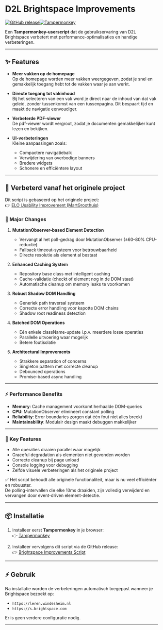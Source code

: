 # D2L Brightspace Improvements

[![GitHub release](https://img.shields.io/github/v/release/GeneraalCoKayne/D2L-Brightspace-improvements?style=for-the-badge)](https://github.com/GeneraalCoKayne/D2L-Brightspace-improvements/releases)[![Tampermonkey](https://img.shields.io/badge/Tampermonkey-Compatible-brightgreen?style=for-the-badge&logo=google-chrome)](https://www.tampermonkey.net/)

Een **Tampermonkey-userscript** dat de gebruikservaring van D2L Brightspace verbetert met performance-optimalisaties en handige verbeteringen.

---

## ✨ Features

- **Meer vakken op de homepage**  
  Op de homepage worden meer vakken weergegeven, zodat je snel en gemakkelijk toegang hebt tot de vakken waar je aan werkt.

- **Directe toegang tot vakinhoud**  
  Bij het selecteren van een vak word je direct naar de inhoud van dat vak geleid, zonder tussenkomst van een tussenpagina. Dit bespaart tijd en maakt de navigatie eenvoudiger.

- **Verbeterde PDF-viewer**  
  De pdf-viewer wordt vergroot, zodat je documenten gemakkelijker kunt lezen en bekijken.

- **UI-verbeteringen**  
  Kleine aanpassingen zoals:
  - Compactere navigatiebalk  
  - Verwijdering van overbodige banners  
  - Bredere widgets  
  - Schonere en efficiëntere layout  

---

## 🚀 Verbeterd vanaf het originele project

Dit script is gebaseerd op het originele project:  
👉 [ELO Usability Improvement (MartGroothuis)](https://github.com/MartGroothuis/ELO-usability-improvement)

### 🔧 Major Changes

1. **MutationObserver-based Element Detection**
   - Vervangt al het poll-gedrag door MutationObserver (±60–80% CPU-reductie)  
   - Fallback timeout-systeem voor betrouwbaarheid  
   - Directe resolutie als element al bestaat  

2. **Enhanced Caching System**
   - Repository base class met intelligent caching  
   - Cache-validatie (checkt of element nog in de DOM staat)  
   - Automatische cleanup om memory leaks te voorkomen  

3. **Robust Shadow DOM Handling**
   - Generiek path traversal systeem  
   - Correcte error handling voor kapotte DOM chains  
   - Shadow root readiness detection  

4. **Batched DOM Operations**
   - Eén enkele className-update i.p.v. meerdere losse operaties  
   - Parallelle uitvoering waar mogelijk  
   - Betere foutisolatie  

5. **Architectural Improvements**
   - Strakkere separation of concerns  
   - Singleton pattern met correcte cleanup  
   - Debounced operations  
   - Promise-based async handling  

---

### ⚡ Performance Benefits

- **Memory**: Cache management voorkomt herhaalde DOM-queries  
- **CPU**: MutationObserver elimineert constant polling  
- **Reliability**: Error boundaries zorgen dat één fout niet alles breekt  
- **Maintainability**: Modulair design maakt debuggen makkelijker  

---

### 🔑 Key Features

- Alle operaties draaien parallel waar mogelijk  
- Graceful degradation als elementen niet gevonden worden  
- Correcte cleanup bij page unload  
- Console logging voor debugging  
- Zelfde visuele verbeteringen als het originele project  

✅ Het script behoudt alle originele functionaliteit, maar is nu veel efficiënter en robuuster.  
De polling-intervallen die elke 10ms draaiden, zijn volledig verwijderd en vervangen door event-driven element-detectie.  

---

## 📦 Installatie

1. Installeer eerst **Tampermonkey** in je browser:  
   👉 [Tampermonkey](https://www.tampermonkey.net/)

2. Installeer vervolgens dit script via de GitHub release:  
   👉 [Brightspace Improvements Script](https://github.com/GeneraalCoKayne/D2L-Brightspace-improvements/releases/download/0.0.1/D2L-Brightspace-improvements-0.0.1.user.js)

---

## ⚡ Gebruik

Na installatie worden de verbeteringen automatisch toegepast wanneer je Brightspace bezoekt op:

- `https://leren.windesheim.nl`  
- `https://s.brightspace.com`

Er is geen verdere configuratie nodig.  

---
